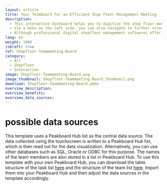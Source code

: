 ```yaml
---
layout: article
title: Your Teamboard for an Efficient Shop Floor Management Meeting
description: 
  - This interactive dashboard helps you to digitize the shop floor meetings of your team and thus optimize your shop floor management processes. In this way, you can always keep track of all the open tasks of your team. With the dashboard, you can create new tasks and assign them to individual team members, adjust existing tasks if they are e.g. in a new processing status and complete or delete tasks. The dashboard is operated using a mouse and keyboard connected to the Peakboard Box. The captured data is stored and persisted in a list in Peakboard Hub, so the collected data can also be used for long-term evaluations of your production.
  - Via a menu on the left side, you can also navigate to further screens, which display any important production key figures for your shopfloor meeting. In the template these screens were exemplary provided with information on the important KPIs in production, such as safety and quality indicators and OEE values.
  - Although professional digital shopfloor management softwares offer many more functions and possibilities than this template, Peakboard gives you the opportunity to quickly customize your shopfloor board to the specific requirements of your team without a major IT effort and prior knowledge. Our consulting team will be happy to support you.
lang: en
weight: 1000
isDraft: true
ref: Shopfloor-Teammeeting-Board
category:
  - All
  - Shopfloor
  - Interaction
image: Shopfloor-Teammeeting-Board.png
image_thumbnail: Shopfloor-Teammeeting-Board_thumbnail.png
download: Shopfloor-Teammeeting-Board.pbmx
overview_description:
overview_benefits:
overview_data_sources:
---
```

# possible data sources
This template uses a Peakboard Hub list as the central data source. The data collected using the touchscreen is written to a Peakboard Hub list, which is then read out for the data visualization. Alternatively, you can use other databases such as SQL, Oracle or ODBC for this purpose. The names of the team members are also stored in a list in Peakboard Hub. To use this template with your own Peakboard Hub, you can download the table structure of the task list <a href="Tasks.txt" class="inline" download>here</a> and the structure of the team list <a href="Team.txt" class="inline" download>here</a>. Import them into your Peakboard Hub and then adjust the data sources in the template accordingly.


